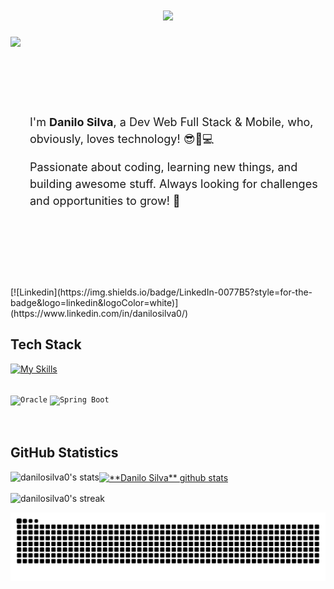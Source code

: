 <h1 align="center">
    <img src="https://readme-typing-svg.herokuapp.com/?font=Righteous&size=35&center=true&vCenter=true&width=500&height=70&duration=4000&lines=Hi+There!+👋+I'm+Danilo+Silva;" />
</h1>
<div style="display: flex; align-items: center; max-width: 600px;">
  <img height="400" src="https://media0.giphy.com/media/v1.Y2lkPTc5MGI3NjExYWNvNnh6NTkxMGQ3ajdtZmJ3dWVzczJ1bHNhcjJhNGczMmZ4MDAwYiZlcD12MV9pbnRlcm5hbF9naWZfYnlfaWQmY3Q9Zw/1UBNDVAOJxiyJ88tWT/giphy.gif" />
  <div style="margin-left: 15px; font-size: 18px; line-height: 1.5;">
    <p>I'm <strong>Danilo Silva</strong>, a Dev Web Full Stack & Mobile, who, obviously, loves technology! 😎🤙💻</p>
    <p>Passionate about coding, learning new things, and building awesome stuff. Always looking for challenges and opportunities to grow! 🚀</p>
  </div>
</div>
[![Linkedin](https://img.shields.io/badge/LinkedIn-0077B5?style=for-the-badge&logo=linkedin&logoColor=white)](https://www.linkedin.com/in/danilosilva0/)

## Tech Stack

[![My Skills](https://skillicons.dev/icons?i=java,c,vue,angular,js,html,css,dotnet,maven,flutter,gradle,androidstudio)](https://skillicons.dev)
<div style="display: inline_block"><br>
	<code><img width="50" src="https://user-images.githubusercontent.com/25181517/117208736-bdedc080-adf5-11eb-912f-61c7d43705f6.png" alt="Oracle" title="Oracle"/></code>
	<code><img width="50" src="https://user-images.githubusercontent.com/25181517/183891303-41f257f8-6b3d-487c-aa56-c497b880d0fb.png" alt="Spring Boot" title="Spring Boot"/></code>
 </div><br>

<div style="display: inline_block"><br>

## **GitHub Statistics**

<p><img align="left" src="https://github-readme-stats.vercel.app/api/top-langs?username=danilosilva0&theme=radical&show_icons=true&locale=en&layout=compact" alt="danilosilva0's stats"/></p>

<a href="https://github.com/Gurupreet">
 <img align="center" src="https://github-readme-stats.vercel.app/api?username=danilosilva0&show_icons=true&theme=radical&line_height=27" alt="**Danilo Silva** github stats"/>
</a>

<p><img align="center" src="https://github-readme-streak-stats.herokuapp.com/?user=danilosilva0&theme=radical" alt="danilosilva0's streak" /></p>
<picture>
  <source media="(prefers-color-scheme: dark)" srcset="https://raw.githubusercontent.com/danilosilva0/danilosilva0/output/github-snake-dark.svg" />
  <source media="(prefers-color-scheme: light)" srcset="https://raw.githubusercontent.com/danilosilva0/danilosilva0/output/github-snake.svg" />
  <img alt="github-snake" src="https://raw.githubusercontent.com/danilosilva0/danilosilva0/output/github-snake.svg" />
</picture>

